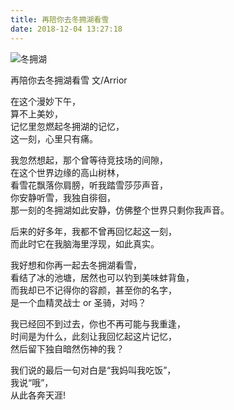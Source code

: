 ```yaml
---
title: 再陪你去冬拥湖看雪 
date: 2018-12-04 13:27:18
---
```

![冬拥湖](https://blog-staryu-cn.oss-cn-shanghai.aliyuncs.com/201X/picture-201X-blog/%E5%86%AC%E6%8B%A5%E6%B9%9601.jpg)

<!-- truncate -->

再陪你去冬拥湖看雪
文/Arrior

在这个漫妙下午，  
算不上美妙，  
记忆里忽燃起冬拥湖的记忆，  
这一刻，心里只有痛。    



我忽然想起，那个曾等待竞技场的间隙，  
在这个世界边缘的高山树林，  
看雪花飘落你肩膀，听我踏雪莎莎声音，  
你安静听雪，我独自徘徊，  
那一刻的冬拥湖如此安静，仿佛整个世界只剩你我声音。  

后来的好多年，我都不曾再回忆起这一刻，  
而此时它在我脑海里浮现，如此真实。  

我好想和你再一起去冬拥湖看雪，  
看结了冰的池塘，居然也可以钓到美味蚌背鱼，  
而我却已不记得你的容颜，甚至你的名字，  
是一个血精灵战士 or 圣骑，对吗？  

我已经回不到过去，你也不再可能与我重逢，  
时间是为什么，此刻让我回忆起这片记忆，  
然后留下独自暗然伤神的我？  

我们说的最后一句对白是“我妈叫我吃饭”，  
我说“哦”，  
从此各奔天涯!  

